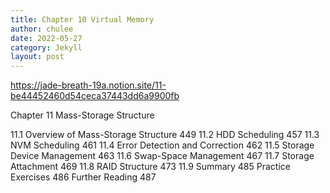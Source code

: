 ```yaml
---
title: Chapter 10 Virtual Memory
author: chulee
date: 2022-05-27
category: Jekyll
layout: post
---
```


https://jade-breath-19a.notion.site/11-be44452460d54ceca37443dd6a9900fb

Chapter 11 Mass-Storage Structure

11.1 Overview of Mass-Storage
Structure 449
11.2 HDD Scheduling 457
11.3 NVM Scheduling 461
11.4 Error Detection and Correction 462
11.5 Storage Device Management 463
11.6 Swap-Space Management 467
11.7 Storage Attachment 469
11.8 RAID Structure 473
11.9 Summary 485
Practice Exercises 486
Further Reading 487